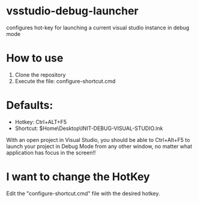 vsstudio-debug-launcher
=======================

configures hot-key for launching a current visual studio instance in debug mode


How to use
=======================

1. Clone the repository
2. Execute the file:
    configure-shortcut.cmd


Defaults:
=========
- Hotkey: Ctrl+ALT+F5
- Shortcut: $Home\Desktop\INIT-DEBUG-VISUAL-STUDIO.lnk


With an open project in Visual Studio, you should be able to Ctrl+Alt+F5
to launch your project in Debug Mode from any other window, no matter what application has focus in the screen!!


I want to change the HotKey
==========================

Edit the "configure-shortcut.cmd" file with the desired hotkey.
